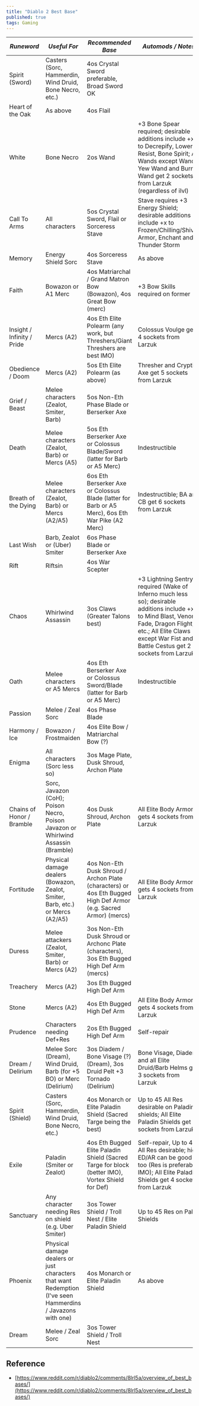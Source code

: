 ```yaml
---
title: "Diablo 2 Best Base"
published: true
tags: Gaming
---
```


| *Runeword*                 | *Useful For*                                                 | *Recommended Base*                                           | *Automods / Notes*                                           |
| -------------------------- | ------------------------------------------------------------ | ------------------------------------------------------------ | ------------------------------------------------------------ |
| Spirit (Sword)             | Casters (Sorc, Hammerdin, Wind Druid, Bone Necro, etc.)      | 4os Crystal Sword preferable, Broad Sword OK                 |                                                              |
| Heart of the Oak           | As above                                                     | 4os Flail                                                    |                                                              |
| White                      | Bone Necro                                                   | 2os Wand                                                     | +3 Bone Spear required; desirable additions include +x to Decrepify, Lower Resist, Bone Spirit; All Wands except Wand, Yew Wand and Burnt Wand get 2 sockets from Larzuk (regardless of ilvl) |
| Call To Arms               | All characters                                               | 5os Crystal Sword, Flail or Sorceress Stave                  | Stave requires +3 Energy Shield; desirable additions include +x to Frozen/Chilling/Shiver Armor, Enchant and Thunder Storm |
| Memory                     | Energy Shield Sorc                                           | 4os Sorceress Stave                                          | As above                                                     |
| Faith                      | Bowazon or A1 Merc                                           | 4os Matriarchal / Grand Matron Bow (Bowazon), 4os Great Bow (merc) | +3 Bow Skills required on former                             |
| Insight / Infinity / Pride | Mercs (A2)                                                   | 4os Eth Elite Polearm (any work, but Threshers/Giant Threshers are best IMO) | Colossus Voulge gets 4 sockets from Larzuk                   |
| Obedience / Doom           | Mercs (A2)                                                   | 5os Eth Elite Polearm (as above)                             | Thresher and Cryptic Axe get 5 sockets from Larzuk           |
| Grief / Beast              | Melee characters (Zealot, Smiter, Barb)                      | 5os Non-Eth Phase Blade or Berserker Axe                     |                                                              |
| Death                      | Melee characters (Zealot, Barb) or Mercs (A5)                | 5os Eth Berserker Axe or Colossus Blade/Sword (latter for Barb or A5 Merc) | Indestructible                                               |
| Breath of the Dying        | Melee characters (Zealot, Barb) or Mercs (A2/A5)             | 6os Eth Berserker Axe or Colossus Blade (latter for Barb or A5 Merc), 6os Eth War Pike (A2 Merc) | Indestructible; BA and CB get 6 sockets from Larzuk          |
| Last Wish                  | Barb, Zealot or (Uber) Smiter                                | 6os Phase Blade or Berserker Axe                             |                                                              |
| Rift                       | Riftsin                                                      | 4os War Scepter                                              |                                                              |
| Chaos                      | Whirlwind Assassin                                           | 3os Claws (Greater Talons best)                              | +3 Lightning Sentry required (Wake of Inferno much less so); desirable additions include +x to Mind Blast, Venom, Fade, Dragon Flight, etc.; All Elite Claws except War Fist and Battle Cestus get 2 sockets from Larzuk |
| Oath                       | Melee characters or A5 Mercs                                 | 4os Eth Berserker Axe or Colossus Sword/Blade (latter for Barb or A5 Merc) | Indestructible                                               |
| Passion                    | Melee / Zeal Sorc                                            | 4os Phase Blade                                              |                                                              |
| Harmony / Ice              | Bowazon / Frostmaiden                                        | 4os Elite Bow / Matriarchal Bow (?)                          |                                                              |
| Enigma                     | All characters (Sorc less so)                                | 3os Mage Plate, Dusk Shroud, Archon Plate                    |                                                              |
| Chains of Honor / Bramble  | Sorc, Javazon (CoH); Poison Necro, Poison Javazon or Whirlwind Assassin (Bramble) | 4os Dusk Shroud, Archon Plate                                | All Elite Body Armor gets 4 sockets from Larzuk              |
| Fortitude                  | Physical damage dealers (Bowazon, Zealot, Smiter, Barb, etc.) or Mercs (A2/A5) | 4os Non-Eth Dusk Shroud / Archon Plate (characters) or 4os Eth Bugged High Def Armor (e.g. Sacred Armor) (mercs) | All Elite Body Armor gets 4 sockets from Larzuk              |
| Duress                     | Melee attackers (Zealot, Smiter, Barb) or Mercs (A2)         | 3os Non-Eth Dusk Shroud or Archonc Plate (characters), 3os Eth Bugged High Def Arm (mercs) |                                                              |
| Treachery                  | Mercs (A2)                                                   | 3os Eth Bugged High Def Arm                                  |                                                              |
| Stone                      | Mercs (A2)                                                   | 4os Eth Bugged High Def Arm                                  | All Elite Body Armor gets 4 sockets from Larzuk              |
| Prudence                   | Characters needing Def+Res                                   | 2os Eth Bugged High Def Arm                                  | Self-repair                                                  |
| Dream / Delirium           | Melee Sorc (Dream), Wind Druid, Barb (for +5 BO) or Merc (Delirium) | 3os Diadem / Bone Visage (?) (Dream), 3os Druid Pelt +3 Tornado (Delirium) | Bone Visage, Diadem and all Elite Druid/Barb Helms get 3 sockets from Larzuk |
| Spirit (Shield)            | Casters (Sorc, Hammerdin, Wind Druid, Bone Necro, etc.)      | 4os Monarch or Elite Paladin Shield (Sacred Targe being the best) | Up to 45 All Res desirable on Paladin shields; All Elite Paladin Shields get 4 sockets from Larzuk |
| Exile                      | Paladin (Smiter or Zealot)                                   | 4os Eth Bugged Elite Paladin Shield (Sacred Targe for block (better IMO), Vortex Shield for Def) | Self-repair, Up to 45 All Res desirable; high ED/AR can be good too (Res is preferable IMO); All Elite Paladin Shields get 4 sockets from Larzuk |
| Sanctuary                  | Any character needing Res on shield (e.g. Uber Smiter)       | 3os Tower Shield / Troll Nest / Elite Paladin Shield         | Up to 45 Res on Pala Shields                                 |
| Phoenix                    | Physical damage dealers or just characters that want Redemption (I've seen Hammerdins / Javazons with one) | 4os Monarch or Elite Paladin Shield                          | As above                                                     |
| Dream                      | Melee / Zeal Sorc                                            | 3os Tower Shield / Troll Nest                                |                                                              |



## Reference

- [https://www.reddit.com/r/diablo2/comments/8lrl5a/overview_of_best_bases/](https://www.reddit.com/r/diablo2/comments/8lrl5a/overview_of_best_bases/)
